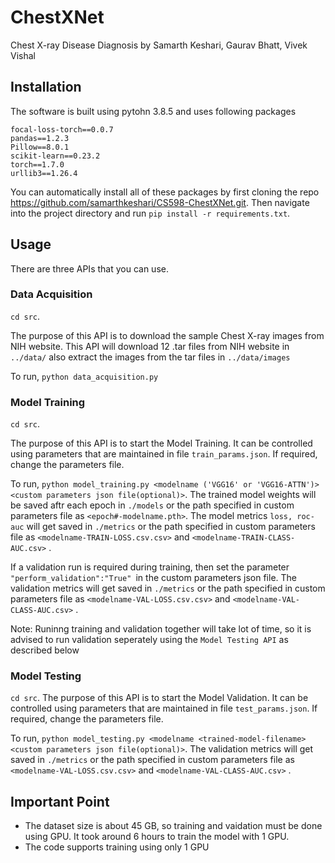 # ChestXNet

Chest X-ray Disease Diagnosis by Samarth Keshari, Gaurav Bhatt, Vivek Vishal

## Installation

The software is built using pytohn 3.8.5 and uses following packages

```
focal-loss-torch==0.0.7
pandas==1.2.3
Pillow==8.0.1
scikit-learn==0.23.2
torch==1.7.0
urllib3==1.26.4
```
You can automatically install all of these packages by first cloning the repo https://github.com/samarthkeshari/CS598-ChestXNet.git. Then navigate into the project directory and run `pip install -r requirements.txt`.


## Usage

There are three APIs that you can use.

### Data Acquisition

`cd src`.

The purpose of this API is to download the sample Chest X-ray images from NIH website. This API will download 12 .tar files from NIH website in `../data/` also extract the images from the tar files in `../data/images` 

To run, `python data_acquisition.py`

### Model Training

`cd src`.

The purpose of this API is to start the Model Training. It can be controlled using parameters that are maintained in file `train_params.json`. If required, change the parameters file.

To run, `python model_training.py <modelname ('VGG16' or 'VGG16-ATTN')> <custom parameters json file(optional)>`. The trained model weights will be saved aftr each epoch in `./models` or the path specified in custom parameters file as `<epoch#-modelname.pth>`. The model metrics `loss, roc-auc` will get saved in `./metrics` or the path specified in custom parameters file as `<modelname-TRAIN-LOSS.csv.csv>` and `<modelname-TRAIN-CLASS-AUC.csv>` .

If a validation run is required during training, then set the parameter `"perform_validation":"True" `in the custom parameters json file. The validation metrics will get saved in `./metrics` or the path specified in custom parameters file as `<modelname-VAL-LOSS.csv.csv>` and `<modelname-VAL-CLASS-AUC.csv>` .

Note: Runinng training and validation together will take lot of time, so it is advised to run validation seperately using the `Model Testing API` as described below


### Model Testing

`cd src`.
The purpose of this API is to start the Model Validation. It can be controlled using parameters that are maintained in file `test_params.json`. If required, change the parameters file.

To run, `python model_testing.py <modelname <trained-model-filename> <custom parameters json file(optional)>`. The validation metrics will get saved in `./metrics` or the path specified in custom parameters file as `<modelname-VAL-LOSS.csv.csv>` and `<modelname-VAL-CLASS-AUC.csv>` .

## Important Point
- The dataset size is about 45 GB, so training and vaidation must be done using GPU. It took around 6 hours to train the model with 1 GPU.
- The code supports training using only 1 GPU
